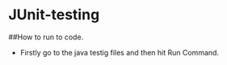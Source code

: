 # JUnit-testing

##How to run to code.
* Firstly go to the java testig files and then hit Run Command.
